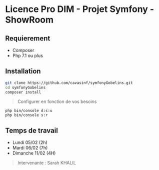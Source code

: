 Licence Pro DIM - Projet Symfony - ShowRoom
==================================

## Requierement

* Composer 
* Php 7.1 ou plus

## Installation

```bash
git clone https://github.com/cavasinf/symfonyGobelins.git
cd symfonyGobelins
composer install
```
> Configurer en fonction de vos besoins
```
php bin/console d:s:u
php bin/console s:r
```

## Temps de travail
* Lundi 05/02 (2h)
* Mardi 06/02 (7h)
* Dimanche 11/02 (4H)

>Intervenante : Sarah KHALIL
